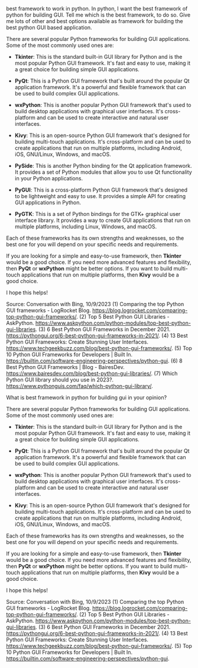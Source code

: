 best framework to work in python.
In python, I want the best framework of python for building GUI.
Tell me which is the best framework, to do so.
Give me lots of other and best options available as framework for building the best python GUI based application.




There are several popular Python frameworks for building GUI applications. Some of the most commonly used ones are:

- **Tkinter**: This is the standard built-in GUI library for Python and is the most popular Python GUI framework. It's fast and easy to use, making it a great choice for building simple GUI applications.

- **PyQt**: This is a Python GUI framework that's built around the popular Qt application framework. It's a powerful and flexible framework that can be used to build complex GUI applications.

- **wxPython**: This is another popular Python GUI framework that's used to build desktop applications with graphical user interfaces. It's cross-platform and can be used to create interactive and natural user interfaces.

- **Kivy**: This is an open-source Python GUI framework that's designed for building multi-touch applications. It's cross-platform and can be used to create applications that run on multiple platforms, including Android, iOS, GNU/Linux, Windows, and macOS.

- **PySide**: This is another Python binding for the Qt application framework. It provides a set of Python modules that allow you to use Qt functionality in your Python applications.

- **PyGUI**: This is a cross-platform Python GUI framework that's designed to be lightweight and easy to use. It provides a simple API for creating GUI applications in Python.

- **PyGTK**: This is a set of Python bindings for the GTK+ graphical user interface library. It provides a way to create GUI applications that run on multiple platforms, including Linux, Windows, and macOS.

Each of these frameworks has its own strengths and weaknesses, so the best one for you will depend on your specific needs and requirements. 

If you are looking for a simple and easy-to-use framework, then **Tkinter** would be a good choice. If you need more advanced features and flexibility, then **PyQt** or **wxPython** might be better options. If you want to build multi-touch applications that run on multiple platforms, then **Kivy** would be a good choice.

I hope this helps!

Source: Conversation with Bing, 10/9/2023
(1) Comparing the top Python GUI frameworks - LogRocket Blog. https://blog.logrocket.com/comparing-top-python-gui-frameworks/.
(2) Top 5 Best Python GUI Libraries - AskPython. https://www.askpython.com/python-modules/top-best-python-gui-libraries.
(3) 6 Best Python GUI Frameworks in December 2021. https://pythongui.org/6-best-python-gui-frameworks-in-2021/.
(4) 13 Best Python GUI Frameworks: Create Stunning User Interfaces. https://www.techgeekbuzz.com/blog/best-python-gui-frameworks/.
(5) Top 10 Python GUI Frameworks for Developers | Built In. https://builtin.com/software-engineering-perspectives/python-gui.
(6) 8 Best Python GUI Frameworks | Blog - BairesDev. https://www.bairesdev.com/blog/best-python-gui-libraries/.
(7) Which Python GUI library should you use in 2023?. https://www.pythonguis.com/faq/which-python-gui-library/.





What is best framework in python for building gui in your opinion?





There are several popular Python frameworks for building GUI applications. Some of the most commonly used ones are:

- **Tkinter**: This is the standard built-in GUI library for Python and is the most popular Python GUI framework. It's fast and easy to use, making it a great choice for building simple GUI applications.

- **PyQt**: This is a Python GUI framework that's built around the popular Qt application framework. It's a powerful and flexible framework that can be used to build complex GUI applications.

- **wxPython**: This is another popular Python GUI framework that's used to build desktop applications with graphical user interfaces. It's cross-platform and can be used to create interactive and natural user interfaces.

- **Kivy**: This is an open-source Python GUI framework that's designed for building multi-touch applications. It's cross-platform and can be used to create applications that run on multiple platforms, including Android, iOS, GNU/Linux, Windows, and macOS.

Each of these frameworks has its own strengths and weaknesses, so the best one for you will depend on your specific needs and requirements. 

If you are looking for a simple and easy-to-use framework, then **Tkinter** would be a good choice. If you need more advanced features and flexibility, then **PyQt** or **wxPython** might be better options. If you want to build multi-touch applications that run on multiple platforms, then **Kivy** would be a good choice.

I hope this helps!

Source: Conversation with Bing, 10/9/2023
(1) Comparing the top Python GUI frameworks - LogRocket Blog. https://blog.logrocket.com/comparing-top-python-gui-frameworks/.
(2) Top 5 Best Python GUI Libraries - AskPython. https://www.askpython.com/python-modules/top-best-python-gui-libraries.
(3) 6 Best Python GUI Frameworks in December 2021. https://pythongui.org/6-best-python-gui-frameworks-in-2021/.
(4) 13 Best Python GUI Frameworks: Create Stunning User Interfaces. https://www.techgeekbuzz.com/blog/best-python-gui-frameworks/.
(5) Top 10 Python GUI Frameworks for Developers | Built In. https://builtin.com/software-engineering-perspectives/python-gui.




